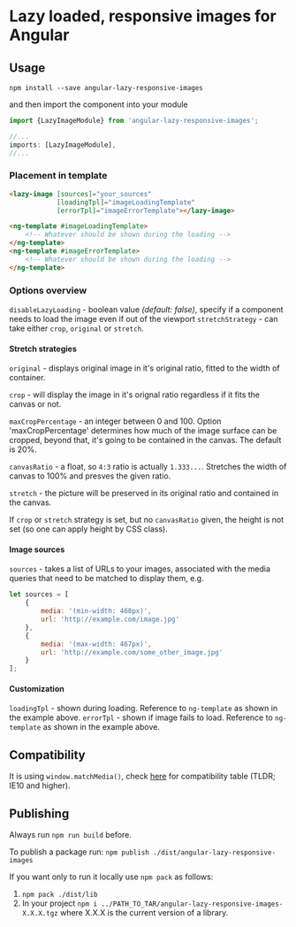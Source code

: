 # Lazy loaded, responsive images for Angular

## Usage

`npm install --save angular-lazy-responsive-images`

and then import the component into your module

```typescript
import {LazyImageModule} from 'angular-lazy-responsive-images';

//...
imports: [LazyImageModule],
//...
```

### Placement in template

```html
<lazy-image [sources]="your_sources"
            [loadingTpl]="imageLoadingTemplate"
            [errorTpl]="imageErrorTemplate"></lazy-image>

<ng-template #imageLoadingTemplate>
    <!-- Whatever should be shown during the loading -->
</ng-template>
<ng-template #imageErrorTemplate>
    <!-- Whatever should be shown during the loading -->
</ng-template>
```

### Options overview

`disableLazyLoading` - boolean value _(default: false)_, specify if a component needs to load the image even if out of the viewport
`stretchStrategy` - can take either `crop`, `original` or `stretch`.

#### Stretch strategies

`original` - displays original image in it's original ratio, fitted to the width of container.

`crop` - will display the image in it's orignal ratio regardless if it fits the canvas or not.

`maxCropPercentage` - an integer between 0 and 100. Option 'maxCropPercentage' determines how much of the image surface can be cropped, beyond that, it's going to be contained in the canvas. The default is 20%.

`canvasRatio` - a float, so `4:3` ratio is actually `1.333...`. Stretches the width of canvas to 100% and presves the given ratio.

`stretch` - the picture will be preserved in its original ratio and contained in the canvas.

If `crop` or `stretch` strategy is set, but no `canvasRatio` given, the height is not set (so one can apply height by CSS class).

#### Image sources

`sources` - takes a list of URLs to your images, associated with the media queries that need to be matched to display them, e.g.

```javascript
let sources = [
    {
        media: '(min-width: 468px)',
        url: 'http://example.com/image.jpg'
    },
    {
        media: '(max-width: 467px)',
        url: 'http://example.com/some_other_image.jpg'
    }
];
```

#### Customization

`loadingTpl` - shown during loading. Reference to `ng-template` as shown in the example above.
`errorTpl` -  shown if image fails to load. Reference to `ng-template` as shown in the example above.

## Compatibility

It is using `window.matchMedia()`, check [here](http://caniuse.com/#feat=matchmedia) for compatibility table (TLDR; IE10 and higher).

## Publishing
Always run `npm run build` before.

To publish a package run: `npm publish ./dist/angular-lazy-responsive-images`

If you want only to run it locally use `npm pack` as follows:
1. `npm pack ./dist/lib`
2. In your project `npm i ../PATH_TO_TAR/angular-lazy-responsive-images-X.X.X.tgz` where X.X.X is the current version of a library.
